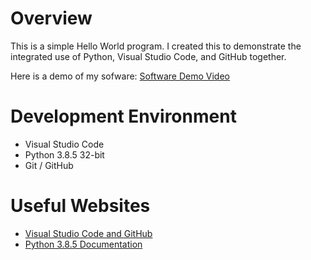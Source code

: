 # Overview

This is a simple Hello World program. I created this to demonstrate the integrated use of Python, Visual Studio Code, and GitHub together.

Here is a demo of my sofware: [Software Demo Video](https://youtu.be/R8p6znT1Fbs)

# Development Environment

* Visual Studio Code
* Python 3.8.5 32-bit
* Git / GitHub

# Useful Websites

* [Visual Studio Code and GitHub](https://code.visualstudio.com/docs/editor/versioncontrol)
* [Python 3.8.5 Documentation](https://docs.python.org/release/3.8.5/)
